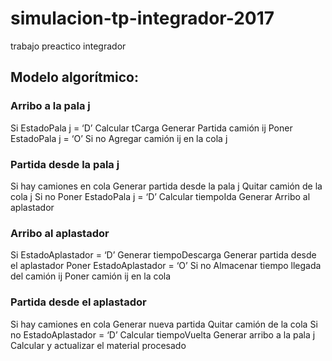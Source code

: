 # simulacion-tp-integrador-2017
trabajo preactico integrador

## Modelo algorítmico:
### Arribo a la pala j
  Si EstadoPala j = ‘D’
      Calcular tCarga
      Generar Partida camión ij
      Poner EstadoPala j = ‘O’
  Si no
      Agregar camión ij en la cola j

### Partida desde la pala j
  Si hay camiones en cola
      Generar partida desde la pala j
      Quitar camión de la cola j
  Si no
      Poner EstadoPala j = ‘D’
  Calcular tiempoIda
  Generar Arribo al aplastador

### Arribo al aplastador
  Si EstadoAplastador = ‘D’
      Generar tiempoDescarga
      Generar partida desde el aplastador
      Poner EstadoAplastador = ‘O’
  Si no
      Almacenar tiempo llegada del camión ij
      Poner camión ij en la cola

### Partida desde el aplastador
  Si hay camiones en cola
      Generar nueva partida
      Quitar camión de la cola
  Si no
      EstadoAplastador = ‘D’
  Calcular tiempoVuelta
  Generar arribo a la pala j
  Calcular y actualizar el material procesado

